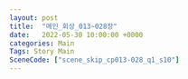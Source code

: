 ```yaml
---
layout: post
title:  "메인_회상_013~028장"
date:   2022-05-30 10:00:00 +0000
categories: Main
Tags: Story Main
SceneCode: ["scene_skip_cp013-028_q1_s10"]
---
```

